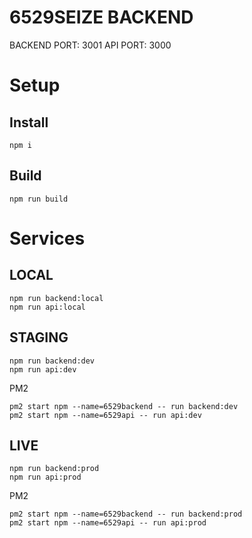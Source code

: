 # 6529SEIZE BACKEND

BACKEND PORT: 3001
API PORT: 3000

# Setup

## Install

```
npm i
```

## Build

```
npm run build
```

# Services

## LOCAL

```
npm run backend:local
npm run api:local
```

## STAGING

```
npm run backend:dev
npm run api:dev
```

PM2

```
pm2 start npm --name=6529backend -- run backend:dev
pm2 start npm --name=6529api -- run api:dev
```

## LIVE

```
npm run backend:prod
npm run api:prod
```

PM2

```
pm2 start npm --name=6529backend -- run backend:prod
pm2 start npm --name=6529api -- run api:prod
```

